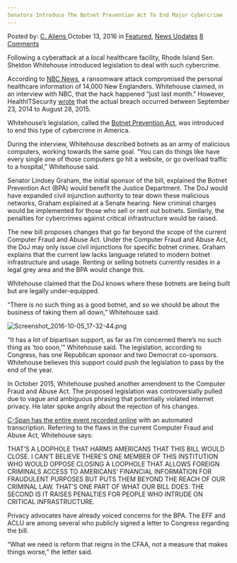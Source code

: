```yaml
---
Senators Introduce The Botnet Prevention Act To End Major Cybercrime
---
```

<article class="post-listing post-15777 post type-post status-publish format-standard has-post-thumbnail hentry  tag-act tag-botnet tag-cybercrime tag-introduce tag-major tag-prevention tag-senators">
    <div class="post-inner">
        <span>Posted by: <a href="https://www.deepdotweb.com/author/caliens/" title="">C. Aliens </a></span>
    <span>October 13, 2016</span>
    <span>in <a href="https://www.deepdotweb.com/category/deepdot-news/" rel="category tag">Featured</a>, <a href="https://www.deepdotweb.com/category/news-updates/" rel="category tag">News Updates</a></span>
    <span><a href="https://www.deepdotweb.com/2016/10/13/senators-introduce-botnet-prevention-act-end-major-cybercrime/#comments">8 Comments</a></span>
    </p>
    <div class="clear"></div>
    <div class="entry">
    <p>Following a cyberattack at a local healthcare facility, Rhode Island Sen. Sheldon Whitehouse introduced legislation to deal with such cybercrime.</p>
    <p>According to <a href="http://turnto10.com/i-team/consumer-advocate/nbc-10-i-team-customer-claims-he-was-ripped-off-by-gun-store">NBC News</a>, a ransomware attack compromised the personal healthcare information of 14,000 New Englanders. Whitehouse claimed, in an interview with NBC, that the hack happened “just last month.” However, HealthITSecurity <a href="http://healthitsecurity.com/news/latest-ocr-hipaa-settlement-highlights-baa-importance">wrote</a> that the actual breach occurred between September 23, 2014 to August 28, 2015.</p>
    <p>Whitehouse’s legislation, called the <a href="https://www.congress.gov/bill/114th-congress/senate-bill/2931/text">Botnet Prevention Act</a>, was introduced to end this type of cybercrime in America.</p>
    <p>During the interview, Whitehouse described botnets as an army of malicious computers, working towards the same goal. “You can do things like have every single one of those computers go hit a website, or go overload traffic to a hospital,” Whitehouse said.</p>
    <p>Senator Lindsey Graham, the initial sponsor of the bill, explained the Botnet Prevention Act (BPA) would benefit the Justice Department. The DoJ would have expanded civil injunction authority to tear down these malicious networks, Graham explained at a Senate hearing. New criminal charges would be implemented for those who sell or rent out botnets. Similarly, the penalties for cybercrimes against critical infrastructure would be raised.</p>
    <p>The new bill proposes changes that go far beyond the scope of the current Computer Fraud and Abuse Act. Under the Computer Fraud and Abuse Act, the DoJ may only issue civil injunctions for specific botnet crimes. Graham explains that the current law lacks language related to modern botnet infrastructure and usage. Renting or selling botnets currently resides in a legal grey area and the BPA would change this.</p>
    <p>Whitehouse claimed that the DoJ knows where these botnets are being built but are legally under-equipped.</p>
    <p>“There is no such thing as a good botnet, and so we should be about the business of taking them all down,” Whitehouse said.</p>
    <p><img class="wp-image-15778 aligncenter" src="/imgs/2016/10/screenshot_2016-10-05_17-32-44-png.png" alt="Screenshot_2016-10-05_17-32-44.png" srcset="/imgs/2016/10/screenshot_2016-10-05_17-32-44-png.png 713w, /imgs/2016/10/screenshot_2016-10-05_17-32-44-png-300x154.png 300w" sizes="(max-width: 713px) 100vw, 713px" /></p>
    <p>“It has a lot of bipartisan support, as far as I&#8217;m concerned there&#8217;s no such thing as ‘too soon,’” Whitehouse said. The legislation, according to Congress, has one Republican sponsor and two Democrat co-sponsors. Whitehouse believes this support could push the legislation to pass by the end of the year.</p>
    <p>In October 2015, Whitehouse pushed another amendment to the Computer Fraud and Abuse Act. The proposed legislation was controversially pulled due to vague and ambiguous phrasing that potentially violated internet privacy. He later spoke angrily about the rejection of his changes.</p>
    <p><a href="https://www.c-span.org/video/?c4556085/masters-universe-versus-sheldon-whitehouse">C-Span has the entire event recorded online</a> with an automated transcription. Referring to the flaws in the current Computer Fraud and Abuse Act, Whitehouse says:</p>
    <p>THAT&#8217;S A LOOPHOLE THAT HARMS AMERICANS THAT THIS BILL WOULD CLOSE. I CAN&#8217;T BELIEVE THERE&#8217;S ONE MEMBER OF THIS INSTITUTION WHO WOULD OPPOSE CLOSING A LOOPHOLE THAT ALLOWS FOREIGN CRIMINALS ACCESS TO AMERICANS&#8217; FINANCIAL INFORMATION FOR FRAUDULENT PURPOSES BUT PUTS THEM BEYOND THE REACH OF OUR CRIMINAL LAW. THAT&#8217;S ONE PART OF WHAT OUR BILL DOES. THE SECOND IS IT RAISES PENALTIES FOR PEOPLE WHO INTRUDE ON CRITICAL INFRASTRUCTURE.</p>
    <p>Privacy advocates have already voiced concerns for the BPA. The EFF and ACLU are among several who publicly signed a letter to Congress regarding the bill.</p>
    <p>“What we need is reform that reigns in the CFAA, not a measure that makes things worse,” the letter said.</p>
    </div>
    <span style="display:none"><a href="https://www.deepdotweb.com/tag/act/" rel="tag">act</a> <a href="https://www.deepdotweb.com/tag/botnet/" rel="tag">botnet</a> <a href="https://www.deepdotweb.com/tag/cybercrime/" rel="tag">cybercrime</a> <a href="https://www.deepdotweb.com/tag/introduce/" rel="tag">introduce</a> <a href="https://www.deepdotweb.com/tag/major/" rel="tag">major</a> <a href="https://www.deepdotweb.com/tag/prevention/" rel="tag">prevention</a> <a href="https://www.deepdotweb.com/tag/senators/" rel="tag">senators</a></span> <span style="display:none" class="updated">2016-10-13</span>
    <div style="display:none" class="vcard author" itemprop="author" itemscope itemtype="http://schema.org/Person"><strong class="fn" itemprop="name"><a href="https://www.deepdotweb.com/author/caliens/" title="Posts by C. Aliens" rel="author">C. Aliens</a></strong></div>
    </div>
</article>

